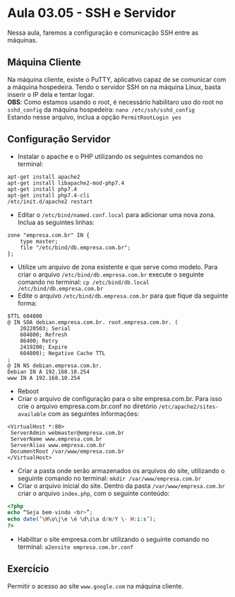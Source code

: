 # Aula 03.05 - SSH e Servidor
Nessa aula, faremos a configuração e comunicação SSH entre as máquinas.

## Máquina Cliente
Na máquina cliente, existe o PuTTY, aplicativo capaz de se comunicar com a máquina hospedeira. Tendo o servidor SSH on na máquina Linux, basta inserir o IP dela e tentar logar.  
**OBS**: Como estamos usando o root, é necessário habilitaro uso do root no ``sshd_config`` da máquina hospedeira: ``nano /etc/ssh/sshd_config``  
Estando nesse arquivo, inclua a opção ``PermitRootLogin yes``

## Configuração Servidor
* Instalar o apache e o PHP utilizando os seguintes comandos no terminal:
```
apt-get install apache2
apt-get install libapache2-mod-php7.4
apt-get install php7.4
apt-get install php7.4-cli
/etc/init.d/apache2 restart 
```
* Editar o ``/etc/bind/named.conf.local`` para adicionar uma nova zona. Inclua as seguintes linhas:
```
zone "empresa.com.br" IN {
    type master;
    file "/etc/bind/db.empresa.com.br";
};
```
* Utilize um arquivo de zona existente e que serve como modelo. Para criar o arquivo
``/etc/bind/db.empresa.com.br`` execute o seguinte comando no terminal: ``cp /etc/bind/db.local /etc/bind/db.empresa.com.br``
* Edite o arquivo ``/etc/bind/db.empresa.com.br`` para que fique da seguinte forma:
```
$TTL 604800
@ IN SOA debian.empresa.com.br. root.empresa.com.br. (
    20220503; Serial
    604800; Refresh
    86400; Retry
    2419200; Expire
    604800); Negative Cache TTL
;
@ IN NS debian.empresa.com.br.
Debian IN A 192.168.10.254
www IN A 192.168.10.254
```
* Reboot
* Criar o arquivo de configuração para o site empresa.com.br. Para isso crie o arquivo empresa.com.br.conf no diretório ``/etc/apache2/sites-available`` com as seguintes
informações:
```
<VirtualHost *:80>
 ServerAdmin webmaster@empresa.com.br
 ServerName www.empresa.com.br
 ServerAlias www.empresa.com.br
 DocumentRoot /var/www/empresa.com.br
</VirtualHost>
```
* Criar a pasta onde serão armazenados os arquivos do site, utilizando o seguinte comando no terminal: ``mkdir /var/www/empresa.com.br``
* Criar o arquivo inicial do site. Dentro da pasta ``/var/www/empresa.com.br`` criar o arquivo ``index.php``, com o seguinte conteúdo:
```php
<?php
echo “Seja bem-vindo <br>”;
echo date(‘\H\o\j\e \é \d\i\a d/m/Y \- H:i:s’);
?>
```
* Habilitar o site empresa.com.br utilizando o seguinte comando no terminal:
``a2ensite empresa.com.br.conf``

## Exercício
Permitir o acesso ao site ``www.google.com`` na máquina cliente.